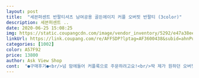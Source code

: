 ```yaml
---
layout: post 
title:  "세븐퍼센트 반팔티셔츠 남여공용 골든에이지 커플 오버핏 반팔티 (3color)" 
description: 세븐퍼센트 ..
date: 2020-06-25 15:08:25 
img: https://static.coupangcdn.com/image/vendor_inventory/5292/e47a38ee57100cf87a2e5d7107f75b82b7f4943ba5d918b8d66a28bad282.jpg 
linkUrl: https://link.coupang.com/re/AFFSDP?lptag=AF3600438&subid=ahnPublicAsk&pageKey=1648971586&itemId=2809634010&vendorItemId=70799191583&traceid=V0-113-5242e791c1dfe521 
categories: [1002] 
color: A57F92 
price: 13800 
author: Ask View Shop 
cont:  "●구매후기●<br/>넘 맘에들어 커플룩으로 주문하려고요!<br/>딱 제가 원하던 오버핏이라서 반바지에 자주 입으려구요 !<br/>레깅스에 오버핏티셔츠 입는것도 좋아하고<br/>면 100% 로 제작되어서 부드럽고 시원한 소재에요<br/>밑에 레깅스입고입어도되겟어요!<br/>박시해서그런지 훨씬편하게입을수잇고 색감도잘빠졋네요<br/>배송도 빠르게 해주셔서 이번주 데이트할 때 입고 나갈수 있겠어용 ><<br/>사진은 조명때문에 비침이 심해보일 수 있지만 실제로 입어보면 비침이 심하지 않고 적당해요 나시는 안에 입고 입는걸 추천드려요<br/>쇼츠에 오버핏 티셔츠 입는것도 좋아해서요!!<br/>앞뒤 프린팅도 너무 과하지도 않고 심플한것같아 더 맘에들고 원단도 너무 두껍지 않아서 여름에 입기도 딱입니다<br/>오버핏 티셔츠를 찾다가 구매했는데 완전 대만족입니다<br/>요즘 살도찌고해서 편하게입으려고 구매햇어요<br/>제가 원하는 넉넉한핏이 딱 나와서 너무 좋네요<br/>지금 같은 날씨에 너무너무 잘 입을 수 있을 것 같아요 ㅎㅎ<br/>초록색 살까말까고민많이햇엇는데 색감잘빠지고괜찮네요<br/>프린팅도 잘 벗겨지는 프린팅이 아니라 걱정없이 세탁하려구요 ㅋㅋ 물론 망에는 넣어서 돌려야겠죵 ㅎㅎ<br/>" 
---
```

